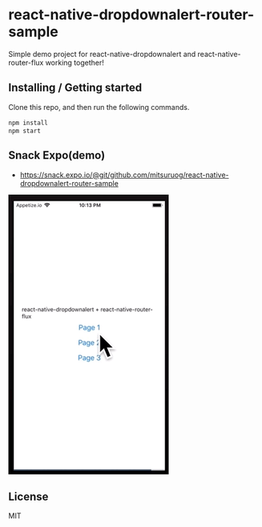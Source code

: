 # react-native-dropdownalert-router-sample

Simple demo project for react-native-dropdownalert and react-native-router-flux working together!

## Installing / Getting started
Clone this repo, and then run the following commands.

```
npm install
npm start
```

## Snack Expo(demo)

- https://snack.expo.io/@git/github.com/mitsuruog/react-native-dropdownalert-router-sample

![demo](./demo/demo.gif)

## License

MIT
